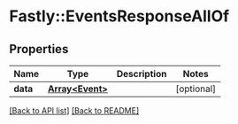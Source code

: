 # Fastly::EventsResponseAllOf

## Properties

| Name | Type | Description | Notes |
| ---- | ---- | ----------- | ----- |
| **data** | [**Array&lt;Event&gt;**](Event.md) |  | [optional] |

[[Back to API list]](../../README.md#endpoints) [[Back to README]](../../README.md)

